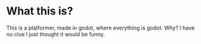 # What this is?

This is a platformer, made in godot, where everything is godot.
Why? I have no clue I just thought it would be funny.
